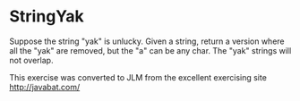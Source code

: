 
# StringYak #
Suppose the
string "yak" is unlucky. Given a string, return a version where all the
"yak" are removed, but the "a" can be any char. The "yak" strings will
not overlap.

This exercise was converted to JLM from the excellent exercising site http://javabat.com/

